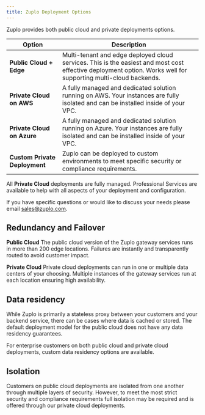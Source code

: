 ```yaml
---
title: Zuplo Deployment Options
---
```


Zuplo provides both public cloud and private deployments options.

| Option                        | Description                                                                                                                                                   |
| ----------------------------- | ------------------------------------------------------------------------------------------------------------------------------------------------------------- |
| **Public Cloud + Edge**       | Multi-tenant and edge deployed cloud services. This is the easiest and most cost effective deployment option. Works well for supporting multi-cloud backends. |
| **Private Cloud on AWS**      | A fully managed and dedicated solution running on AWS. Your instances are fully isolated and can be installed inside of your VPC.                             |
| **Private Cloud on Azure**    | A fully managed and dedicated solution running on Azure. Your instances are fully isolated and can be installed inside of your VPC.                           |
| **Custom Private Deployment** | Zuplo can be deployed to custom environments to meet specific security or compliance requirements.                                                            |

All **Private Cloud** deployments are fully managed. Professional Services are available to help with all aspects of your deployment and configuration.

If you have specific questions or would like to discuss your needs please email [sales@zuplo.com](sales@zuplo.com).

## Redundancy and Failover

**Public Cloud**
The public cloud version of the Zuplo gateway services runs in more than 200 edge locations. Failures are instantly and transparently routed to avoid customer impact.

**Private Cloud**
Private cloud deployments can run in one or multiple data centers of your choosing. Multiple instances of the gateway services run at each location ensuring high availability.

## Data residency

While Zuplo is primarily a stateless proxy between your customers and your backend service, there can be cases where data is cached or stored. The default deployment model for the public cloud does not have any data residency guarantees.

For enterprise customers on both public cloud and private cloud deployments, custom data residency options are available.

## Isolation

Customers on public cloud deployments are isolated from one another through multiple layers of security. However, to meet the most strict security and compliance requirements full isolation may be required and is offered through our private cloud deployments.
